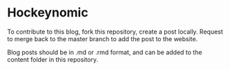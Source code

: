 # Hockeynomic

To contribute to this blog, fork this repository, create a post locally. Request to merge back to the master branch to add the post to the website.  

Blog posts should be in .md or .rmd format, and can be added to the content folder in this repository.

